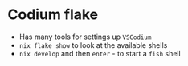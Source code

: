 # Codium flake

- Has many tools for settings up `VSCodium`
- `nix flake show` to look at the available shells
- `nix develop` and then `enter` - to start a `fish` shell
